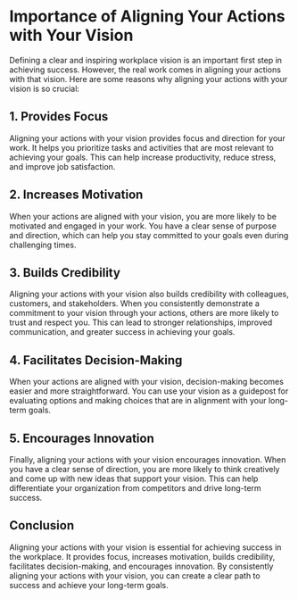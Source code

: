 Importance of Aligning Your Actions with Your Vision
=================================================

Defining a clear and inspiring workplace vision is an important first step in achieving success. However, the real work comes in aligning your actions with that vision. Here are some reasons why aligning your actions with your vision is so crucial:

## 1. Provides Focus

Aligning your actions with your vision provides focus and direction for your work. It helps you prioritize tasks and activities that are most relevant to achieving your goals. This can help increase productivity, reduce stress, and improve job satisfaction.

## 2. Increases Motivation

When your actions are aligned with your vision, you are more likely to be motivated and engaged in your work. You have a clear sense of purpose and direction, which can help you stay committed to your goals even during challenging times.

## 3. Builds Credibility

Aligning your actions with your vision also builds credibility with colleagues, customers, and stakeholders. When you consistently demonstrate a commitment to your vision through your actions, others are more likely to trust and respect you. This can lead to stronger relationships, improved communication, and greater success in achieving your goals.

## 4. Facilitates Decision-Making

When your actions are aligned with your vision, decision-making becomes easier and more straightforward. You can use your vision as a guidepost for evaluating options and making choices that are in alignment with your long-term goals.

## 5. Encourages Innovation

Finally, aligning your actions with your vision encourages innovation. When you have a clear sense of direction, you are more likely to think creatively and come up with new ideas that support your vision. This can help differentiate your organization from competitors and drive long-term success.

Conclusion
----------

Aligning your actions with your vision is essential for achieving success in the workplace. It provides focus, increases motivation, builds credibility, facilitates decision-making, and encourages innovation. By consistently aligning your actions with your vision, you can create a clear path to success and achieve your long-term goals.
